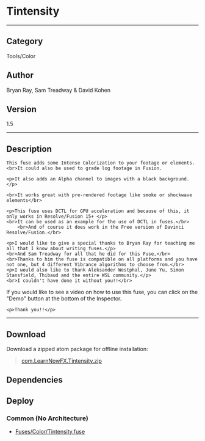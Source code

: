 # Tintensity
___

## Category
Tools/Color

## Author
Bryan Ray, Sam Treadway & David Kohen

## Version
1.5

___

## Description
    This fuse adds some Intense Colorization to your footage or elements.
    <br>It could also be used to grade log footage in Fusion.

	<p>It also adds an Alpha channel to images with a black background.</p>

	<br>It works great with pre-rendered footage like smoke or shockwave elements</br>

	<p>This fuse uses DCTL for GPU acceleration and because of this, it only works in Resolve/Fusion 15+ </p>
    <br>It can be used as an example for the use of DCTL in fuses.</br>
		<br>And of course it does work in the Free version of Davinci Resolve/Fusion.</br>

	<p>I would like to give a special thanks to Bryan Ray for teaching me all that I know about writing fuses.</p>
    <br>And Sam Treadway for all that he did for this Fuse,</br>
    <br>Thanks to him the fuse is compatible on all platforms and you have not one, but 4 different Vibrance algorithms to choose from.</br>
    <p>I would also like to thank Aleksander Westphal, June Yu, Simon Stansfield, Thibaud and the entire WSL community.</p>
    <br>I couldn't have done it without you!!</br>

    
   <p>If you would like to see a video on how to use this fuse, you can click on the "Demo" button at the bottom of the Inspector.</p>

    <p>Thank you!!</p>




___

## Download

Download a zipped atom package for offline installation:
> [com.LearnNowFX.Tintensity.zip](https://gitlab.com/WeSuckLess/Reactor/-/archive/master/Reactor-master.zip?path=Atoms/com.LearnNowFX.Tintensity)  

## Dependencies

## Deploy

### Common (No Architecture)

<ul>
<li><a href="https://gitlab.com/WeSuckLess/Reactor/-/blob/master/Atoms/com.LearnNowFX.Tintensity/Fuses/Color/Tintensity.fuse?ref_type=heads">Fuses/Color/Tintensity.fuse</a></li>
</ul>
